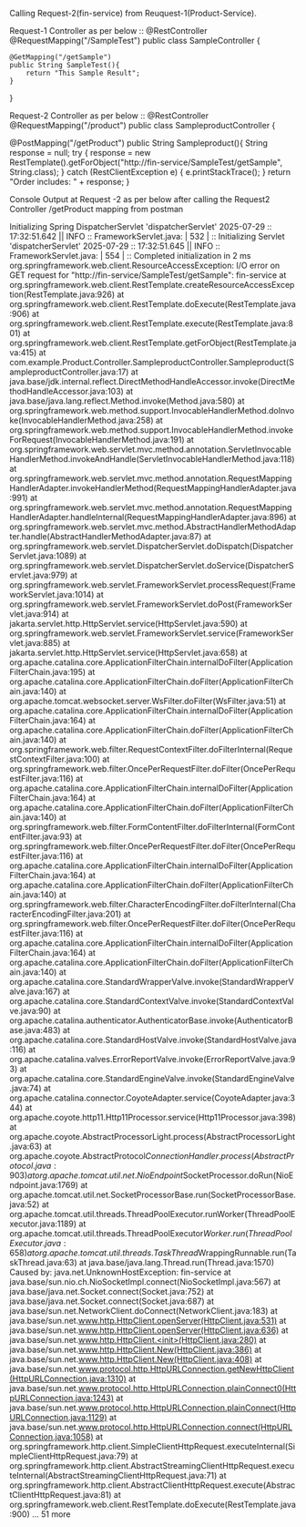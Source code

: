 Calling Request-2(fin-service) from Reuquest-1(Product-Service).


Request-1 Controller as per below ::
@RestController
@RequestMapping("/SampleTest")
public class SampleController {

    @GetMapping("/getSample")
    public String SampleTest(){
        return "This Sample Result";
    }
}


Request-2 Controller as per below ::
@RestController
@RequestMapping("/product")
public class SampleproductController {

@PostMapping("/getProduct")
public String Sampleproduct(){
    String response = null;
    try {
        response = new RestTemplate().getForObject("http://fin-service/SampleTest/getSample", String.class);
    } catch (RestClientException e) {
        e.printStackTrace();
    }
    return "Order includes: " + response;
}

Console Output at Request -2 as per below after calling the Request2 Controller /getProduct mapping from postman  

Initializing Spring DispatcherServlet 'dispatcherServlet'
2025-07-29 :: 17:32:51.642 || INFO :: FrameworkServlet.java: | 532 | ::  Initializing Servlet 'dispatcherServlet'
2025-07-29 :: 17:32:51.645 || INFO :: FrameworkServlet.java: | 554 | ::  Completed initialization in 2 ms
org.springframework.web.client.ResourceAccessException: I/O error on GET request for "http://fin-service/SampleTest/getSample": fin-service
	at org.springframework.web.client.RestTemplate.createResourceAccessException(RestTemplate.java:926)
	at org.springframework.web.client.RestTemplate.doExecute(RestTemplate.java:906)
	at org.springframework.web.client.RestTemplate.execute(RestTemplate.java:801)
	at org.springframework.web.client.RestTemplate.getForObject(RestTemplate.java:415)
	at com.example.Product.Controller.SampleproductController.Sampleproduct(SampleproductController.java:17)
	at java.base/jdk.internal.reflect.DirectMethodHandleAccessor.invoke(DirectMethodHandleAccessor.java:103)
	at java.base/java.lang.reflect.Method.invoke(Method.java:580)
	at org.springframework.web.method.support.InvocableHandlerMethod.doInvoke(InvocableHandlerMethod.java:258)
	at org.springframework.web.method.support.InvocableHandlerMethod.invokeForRequest(InvocableHandlerMethod.java:191)
	at org.springframework.web.servlet.mvc.method.annotation.ServletInvocableHandlerMethod.invokeAndHandle(ServletInvocableHandlerMethod.java:118)
	at org.springframework.web.servlet.mvc.method.annotation.RequestMappingHandlerAdapter.invokeHandlerMethod(RequestMappingHandlerAdapter.java:991)
	at org.springframework.web.servlet.mvc.method.annotation.RequestMappingHandlerAdapter.handleInternal(RequestMappingHandlerAdapter.java:896)
	at org.springframework.web.servlet.mvc.method.AbstractHandlerMethodAdapter.handle(AbstractHandlerMethodAdapter.java:87)
	at org.springframework.web.servlet.DispatcherServlet.doDispatch(DispatcherServlet.java:1089)
	at org.springframework.web.servlet.DispatcherServlet.doService(DispatcherServlet.java:979)
	at org.springframework.web.servlet.FrameworkServlet.processRequest(FrameworkServlet.java:1014)
	at org.springframework.web.servlet.FrameworkServlet.doPost(FrameworkServlet.java:914)
	at jakarta.servlet.http.HttpServlet.service(HttpServlet.java:590)
	at org.springframework.web.servlet.FrameworkServlet.service(FrameworkServlet.java:885)
	at jakarta.servlet.http.HttpServlet.service(HttpServlet.java:658)
	at org.apache.catalina.core.ApplicationFilterChain.internalDoFilter(ApplicationFilterChain.java:195)
	at org.apache.catalina.core.ApplicationFilterChain.doFilter(ApplicationFilterChain.java:140)
	at org.apache.tomcat.websocket.server.WsFilter.doFilter(WsFilter.java:51)
	at org.apache.catalina.core.ApplicationFilterChain.internalDoFilter(ApplicationFilterChain.java:164)
	at org.apache.catalina.core.ApplicationFilterChain.doFilter(ApplicationFilterChain.java:140)
	at org.springframework.web.filter.RequestContextFilter.doFilterInternal(RequestContextFilter.java:100)
	at org.springframework.web.filter.OncePerRequestFilter.doFilter(OncePerRequestFilter.java:116)
	at org.apache.catalina.core.ApplicationFilterChain.internalDoFilter(ApplicationFilterChain.java:164)
	at org.apache.catalina.core.ApplicationFilterChain.doFilter(ApplicationFilterChain.java:140)
	at org.springframework.web.filter.FormContentFilter.doFilterInternal(FormContentFilter.java:93)
	at org.springframework.web.filter.OncePerRequestFilter.doFilter(OncePerRequestFilter.java:116)
	at org.apache.catalina.core.ApplicationFilterChain.internalDoFilter(ApplicationFilterChain.java:164)
	at org.apache.catalina.core.ApplicationFilterChain.doFilter(ApplicationFilterChain.java:140)
	at org.springframework.web.filter.CharacterEncodingFilter.doFilterInternal(CharacterEncodingFilter.java:201)
	at org.springframework.web.filter.OncePerRequestFilter.doFilter(OncePerRequestFilter.java:116)
	at org.apache.catalina.core.ApplicationFilterChain.internalDoFilter(ApplicationFilterChain.java:164)
	at org.apache.catalina.core.ApplicationFilterChain.doFilter(ApplicationFilterChain.java:140)
	at org.apache.catalina.core.StandardWrapperValve.invoke(StandardWrapperValve.java:167)
	at org.apache.catalina.core.StandardContextValve.invoke(StandardContextValve.java:90)
	at org.apache.catalina.authenticator.AuthenticatorBase.invoke(AuthenticatorBase.java:483)
	at org.apache.catalina.core.StandardHostValve.invoke(StandardHostValve.java:116)
	at org.apache.catalina.valves.ErrorReportValve.invoke(ErrorReportValve.java:93)
	at org.apache.catalina.core.StandardEngineValve.invoke(StandardEngineValve.java:74)
	at org.apache.catalina.connector.CoyoteAdapter.service(CoyoteAdapter.java:344)
	at org.apache.coyote.http11.Http11Processor.service(Http11Processor.java:398)
	at org.apache.coyote.AbstractProcessorLight.process(AbstractProcessorLight.java:63)
	at org.apache.coyote.AbstractProtocol$ConnectionHandler.process(AbstractProtocol.java:903)
	at org.apache.tomcat.util.net.NioEndpoint$SocketProcessor.doRun(NioEndpoint.java:1769)
	at org.apache.tomcat.util.net.SocketProcessorBase.run(SocketProcessorBase.java:52)
	at org.apache.tomcat.util.threads.ThreadPoolExecutor.runWorker(ThreadPoolExecutor.java:1189)
	at org.apache.tomcat.util.threads.ThreadPoolExecutor$Worker.run(ThreadPoolExecutor.java:658)
	at org.apache.tomcat.util.threads.TaskThread$WrappingRunnable.run(TaskThread.java:63)
	at java.base/java.lang.Thread.run(Thread.java:1570)
Caused by: java.net.UnknownHostException: fin-service
	at java.base/sun.nio.ch.NioSocketImpl.connect(NioSocketImpl.java:567)
	at java.base/java.net.Socket.connect(Socket.java:752)
	at java.base/java.net.Socket.connect(Socket.java:687)
	at java.base/sun.net.NetworkClient.doConnect(NetworkClient.java:183)
	at java.base/sun.net.www.http.HttpClient.openServer(HttpClient.java:531)
	at java.base/sun.net.www.http.HttpClient.openServer(HttpClient.java:636)
	at java.base/sun.net.www.http.HttpClient.<init>(HttpClient.java:280)
	at java.base/sun.net.www.http.HttpClient.New(HttpClient.java:386)
	at java.base/sun.net.www.http.HttpClient.New(HttpClient.java:408)
	at java.base/sun.net.www.protocol.http.HttpURLConnection.getNewHttpClient(HttpURLConnection.java:1310)
	at java.base/sun.net.www.protocol.http.HttpURLConnection.plainConnect0(HttpURLConnection.java:1243)
	at java.base/sun.net.www.protocol.http.HttpURLConnection.plainConnect(HttpURLConnection.java:1129)
	at java.base/sun.net.www.protocol.http.HttpURLConnection.connect(HttpURLConnection.java:1058)
	at org.springframework.http.client.SimpleClientHttpRequest.executeInternal(SimpleClientHttpRequest.java:79)
	at org.springframework.http.client.AbstractStreamingClientHttpRequest.executeInternal(AbstractStreamingClientHttpRequest.java:71)
	at org.springframework.http.client.AbstractClientHttpRequest.execute(AbstractClientHttpRequest.java:81)
	at org.springframework.web.client.RestTemplate.doExecute(RestTemplate.java:900)
	... 51 more

